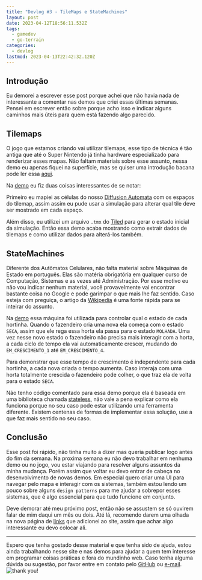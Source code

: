 ```yaml
---
title: "Devlog #3 - TileMaps e StateMachines"
layout: post
date: 2023-04-12T18:56:11.532Z
tags:
  - gamedev
  - go-terrain
categories:
  - devlog
lastmod: 2023-04-13T22:42:32.120Z
---
```

## Introdução

Eu demorei a escrever esse post porque achei que não havia nada de interessante a comentar nas demos que criei essas últimas semanas. Pensei em escrever então sobre porque acho isso e indicar alguns caminhos mais úteis para quem está fazendo algo parecido.

## Tilemaps

O jogo que estamos criando vai utilizar tilemaps, esse tipo de técnica é tão antiga que até o Super Nintendo já tinha hardware especializado para renderizar esses mapas. Não faltam materiais sobre esse assunto, nessa demo eu apenas fiquei na superfície, mas se quiser uma introdução bacana pode ler essa [aqui](https://www.domestika.org/pt/blog/6985-o-que-e-tileset-e-tilemap-no-desenvolvimento-de-games).

Na [demo](/devlog/demo/2023/04/07/tilemap-v0.html) eu fiz duas coisas interessantes de se notar:

Primeiro eu mapiei as células do nosso [Diffusion Automata](/devlog/demo/2023/03/23/diffusion-automata-v1.html) com os espaços do tilemap, assim assim eu pude usar a simulação para alterar qual tile deve ser mostrado em cada espaço.

Além disso, eu utilizei um arquivo `.tmx` do [Tiled](https://www.mapeditor.org/) para gerar o estado inicial da simulação. Então essa demo acaba mostrando como extrair dados de tilemaps e como utilizar dados para alterá-los também.

## StateMachines

Diferente dos Autômatos Celulares, não falta material sobre Máquinas de Estado em português. Elas são matéria obrigatória em qualquer curso de Computação, Sistemas e as vezes até Administração. Por esse motivo eu não vou indicar nenhum material, você provavelmente vai encontrar bastante coisa no Google e pode garimpar o que mais lhe faz sentido. Caso esteja com preguiça, o artigo da [Wikipedia](https://pt.wikipedia.org/wiki/M%C3%A1quina_de_estados_finita) é uma fonte rápida para se inteirar do assunto.

Na [demo](/devlog/demo/2023/04/12/farm-v0.html) essa máquina foi utilizada para controlar qual o estado de cada hortinha. Quando o fazendeiro cria uma nova ela começa com o estado `SECA`, assim que ele rega essa horta ela passa para o estado `MOLHADA`. Uma vez nesse novo estado o fazendeiro não precisa mais interagir com a horta, a cada ciclo de tempo ela vai automaticamente crescer, mudando do `EM_CRESCIMENTO_1` até `EM_CRESCIMENTO_4`.

Para demonstrar que esse tempo de crescimento é independente para cada hortinha, a cada nova criada o tempo aumenta. Caso interaja com uma horta totalmente crescida o fazendeiro pode colher, o que traz ela de volta para o estado `SECA`.

Não tenho código comentado para essa demo porque ela é baseada em uma biblioteca chamada [stateless](https://github.com/qmuntal/stateless), não vale a pena explicar como ela funciona porque no seu caso pode estar utilizando uma ferramenta diferente. Existem centenas de formas de implementar essa solução, use a que faz mais sentido no seu caso.

## Conclusão

Esse post foi rápido, não tinha muito a dizer mas queria publicar logo antes do fim da semana. Na proxima semana eu não devo trabalhar em nenhuma demo ou no jogo, vou estar viajando para resolver alguns assuntos da minha mudança. Porém assim que voltar eu devo entrar de cabeça no desenvolvimento de novas demos. Em especial quero criar uma UI para navegar pelo mapa e interagir com os sistemas, também estou lendo um pouco sobre alguns `design patterns` para me ajudar a sobrepor esses sistemas, que é algo essencial para que tudo funcione em conjunto.

Deve demorar até meu próximo post, então não se assustem se só ouvirem falar de mim daqui um mês ou dois. Até lá, recomendo darem uma olhada na nova página de [links](/devlog/links.html) que adicionei ao site, assim que achar algo interessante eu devo colocar ali.

---

Espero que tenha gostado desse material e que tenha sido de ajuda, estou ainda trabalhando nesse site e nas demos para ajudar a quem tem interesse em programar coisas práticas e fora do mundinho web. Caso tenha alguma dúvida ou sugestão, por favor entre em contato pelo [GitHub](https://github.com/joelschutz) ou [e-mail](mailto:joelsschutz@yahoo.com.br).
![thank you!](https://media.giphy.com/media/v1.Y2lkPTc5MGI3NjExNDU3M2ZhZmUxZDQ4NGM3NGY1YjJlMzFkZmNkYTA2NmFhZGExNGFiNCZjdD1n/htebeL9yH0ZI9K47Jo/giphy.gif)

